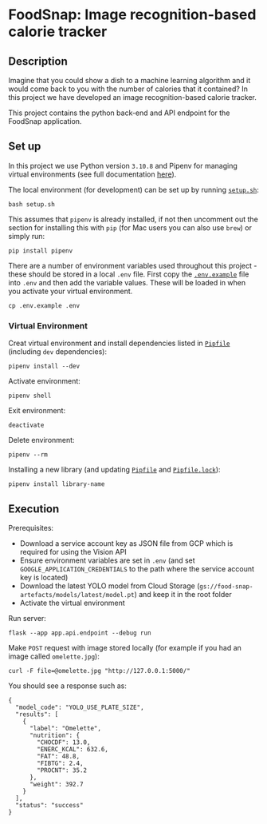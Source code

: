 # FoodSnap: Image recognition-based calorie tracker

## Description

Imagine that you could show a dish to a machine learning algorithm and it would come back to you with the number of calories that it contained? In this project we have developed an image recognition-based calorie tracker.

This project contains the python back-end and API endpoint for the FoodSnap application.

## Set up

In this project we use Python version `3.10.8` and Pipenv for managing virtual environments (see full documentation [here](https://pipenv-fork.readthedocs.io/en/latest/basics.html)).

The local environment (for development) can be set up by running [`setup.sh`](setup.sh):
```
bash setup.sh
```

This assumes that `pipenv` is already installed, if not then uncomment out the section for installing this with `pip` (for Mac users you can also use `brew`) or simply run:
```
pip install pipenv
```

There are a number of environment variables used throughout this project - these should be stored in a local `.env` file. First copy the [`.env.example`](.env.example) file into `.env` and then add the variable values. These will be loaded in when you activate your virtual environment.
```
cp .env.example .env
```

### Virtual Environment

Creat virtual environment and install dependencies listed in [`Pipfile`](Pipfile) (including `dev` dependencies):
```
pipenv install --dev
```

Activate environment:
```
pipenv shell
```

Exit environment:
```
deactivate
```

Delete environment:
```
pipenv --rm
```

Installing a new library (and updating [`Pipfile`](Pipfile) and [`Pipfile.lock`](Pipfile.lock)):
```
pipenv install library-name
```

## Execution

Prerequisites:
* Download a service account key as JSON file from GCP which is required for using the Vision API
* Ensure environment variables are set in `.env` (and set `GOOGLE_APPLICATION_CREDENTIALS` to the path where the service account key is located)
* Download the latest YOLO model from Cloud Storage (`gs://food-snap-artefacts/models/latest/model.pt`) and keep it in the root folder
* Activate the virtual environment

Run server:
```
flask --app app.api.endpoint --debug run
```

Make `POST` request with image stored locally (for example if you had an image called `omelette.jpg`):
```
curl -F file=@omelette.jpg "http://127.0.0.1:5000/"
```

You should see a response such as:
```
{
  "model_code": "YOLO_USE_PLATE_SIZE",
  "results": [
    {
      "label": "Omelette",
      "nutrition": {
        "CHOCDF": 13.0,
        "ENERC_KCAL": 632.6,
        "FAT": 48.8,
        "FIBTG": 2.4,
        "PROCNT": 35.2
      },
      "weight": 392.7
    }
  ],
  "status": "success"
}
```